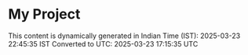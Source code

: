 # My Project

This content is dynamically generated in Indian Time (IST): 2025-03-23 22:45:35 IST
Converted to UTC: 2025-03-23 17:15:35 UTC
